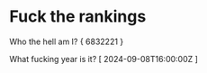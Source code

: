 # Fuck the rankings

Who the hell am I?
{ 6832221 }

What fucking year is it?
[ 2024-09-08T16:00:00Z ]

